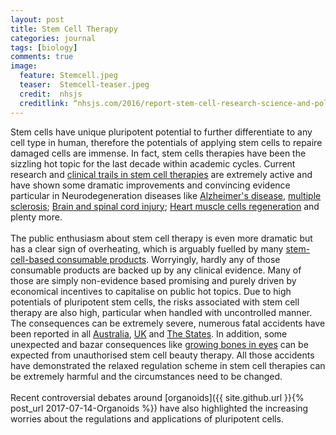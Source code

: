 ```yaml
---
layout: post
title: Stem Cell Therapy
categories: journal 
tags: [biology]
comments: true
image:  
  feature: Stemcell.jpeg
  teaser:  Stemcell-teaser.jpeg
  credit:  nhsjs
  creditlink: “nhsjs.com/2016/report-stem-cell-research-science-and-policy/“
---
```


Stem cells have unique pluripotent potential to further differentiate to any cell type in human, therefore the potentials of applying stem cells to repaire damaged cells are immense. In fact, stem cells therapies have been the sizzling hot topic for the last decade within academic cycles. Current research and [clinical trails in stem cell therapies](https://www.centerwatch.com/clinical-trials/listings/condition/467/stem-cell-transplant) are extremely active and have shown some dramatic improvements and convincing evidence particular in Neurodegeneration diseases like [ Alzheimer's disease](https://www.sciencedaily.com/releases/2009/07/090720190726.htm), [multiple sclerosis](http://onlinelibrary.wiley.com/doi/10.1111/imj.12944/abstract); [Brain and spinal cord injury](http://www.bbc.com/news/health-22646103); 
[Heart muscle cells regeneration](http://www.sciencedirect.com/science/article/pii/S0140673612600750?via%3Dihub) and plenty more.
<br><br>
The public enthusiasm about stem cell therapy is even more dramatic but has a clear sign of overheating, which is arguably fuelled by many [stem-cell-based consumable products](https://www.google.com.au/search?q=stemcell&source=univ&tbm=shop&tbo=u&sa=X&ved=0ahUKEwiwm5nDpojVAhXHgLwKHdAZCGwQsxgIKQ&biw=1393&bih=803). Worryingly, hardly any of those consumable products are backed up by any clinical evidence. Many of those are simply non-evidence based promising and purely driven by economical incentives to capitalise on public hot topics. Due to high potentials of pluripotent stem cells, the risks associated with stem cell therapy are also high, particular when handled with uncontrolled manner. The consequences can be extremely severe, numerous fatal accidents have been reported in all [Australia](http://www.abc.net.au/radionational/programs/backgroundbriefing/hallmarks-of-quack-medicine-in-fatal-stem-cell-treatment/7630288),  [UK](http://www.abc.net.au/radionational/programs/backgroundbriefing/hallmarks-of-quack-medicine-in-fatal-stem-cell-treatment/7630288) and [The States](http://www.foxnews.com/health/2017/07/25/dozens-us-clinics-sell-unproven-stem-cell-therapies-for-heart-failure.html). In addition, some unexpected and bazar consequences like [growing bones in eyes](http://www.dailymail.co.uk/health/article-2251646/Botched-stem-cell-facelift-leaves-woman-bones-growing-EYES.html) can be expected from unauthorised stem cell beauty therapy. All those accidents have demonstrated the relaxed regulation scheme in stem cell therapies can be extremely harmful and the circumstances need to be changed. 
<br><br>
Recent controversial debates around [organoids]({{ site.github.url }}{% post_url 2017-07-14-Organoids %}) have also highlighted the increasing worries about the regulations and applications of pluripotent cells. 
<br>
